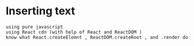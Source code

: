 # Inserting text

    using pure javascript
    using React cdn (with help of React and ReactDOM )
    know what React.createElemnt , ReactDOM.createRoot , and .render do
